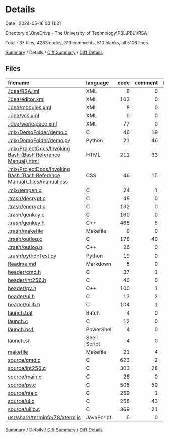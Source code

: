 # Details

Date : 2024-05-16 00:11:31

Directory d:\\OneDrive - The University of Technology\\PBL\\PBL1\\RSA

Total : 37 files,  4283 codes, 313 comments, 510 blanks, all 5106 lines

[Summary](results.md) / Details / [Diff Summary](diff.md) / [Diff Details](diff-details.md)

## Files
| filename | language | code | comment | blank | total |
| :--- | :--- | ---: | ---: | ---: | ---: |
| [.idea/RSA.iml](/.idea/RSA.iml) | XML | 8 | 0 | 0 | 8 |
| [.idea/editor.xml](/.idea/editor.xml) | XML | 103 | 0 | 0 | 103 |
| [.idea/modules.xml](/.idea/modules.xml) | XML | 8 | 0 | 0 | 8 |
| [.idea/vcs.xml](/.idea/vcs.xml) | XML | 6 | 0 | 0 | 6 |
| [.idea/workspace.xml](/.idea/workspace.xml) | XML | 77 | 0 | 0 | 77 |
| [.mix/DemoFolder/demo.c](/.mix/DemoFolder/demo.c) | C | 46 | 19 | 10 | 75 |
| [.mix/DemoFolder/demo.py](/.mix/DemoFolder/demo.py) | Python | 21 | 46 | 12 | 79 |
| [.mix/ProjectDocs/Invoking Bash (Bash Reference Manual).html](/.mix/ProjectDocs/Invoking%20Bash%20(Bash%20Reference%20Manual).html) | HTML | 211 | 33 | 15 | 259 |
| [.mix/ProjectDocs/Invoking Bash (Bash Reference Manual)_files/manual.css](/.mix/ProjectDocs/Invoking%20Bash%20(Bash%20Reference%20Manual)_files/manual.css) | CSS | 46 | 15 | 12 | 73 |
| [.mix/tempen.c](/.mix/tempen.c) | C | 24 | 1 | 7 | 32 |
| [.trash/decrypt.c](/.trash/decrypt.c) | C | 48 | 0 | 6 | 54 |
| [.trash/encrypt.c](/.trash/encrypt.c) | C | 132 | 0 | 27 | 159 |
| [.trash/genkey.c](/.trash/genkey.c) | C | 160 | 0 | 11 | 171 |
| [.trash/genkey.h](/.trash/genkey.h) | C++ | 468 | 5 | 49 | 522 |
| [.trash/makefile](/.trash/makefile) | Makefile | 9 | 0 | 2 | 11 |
| [.trash/outlog.c](/.trash/outlog.c) | C | 178 | 40 | 21 | 239 |
| [.trash/outlog.h](/.trash/outlog.h) | C++ | 26 | 0 | 5 | 31 |
| [.trash/pythonTest.py](/.trash/pythonTest.py) | Python | 19 | 0 | 3 | 22 |
| [Readme.md](/Readme.md) | Markdown | 5 | 0 | 1 | 6 |
| [header/cmd.h](/header/cmd.h) | C | 37 | 1 | 8 | 46 |
| [header/int256.h](/header/int256.h) | C | 40 | 0 | 19 | 59 |
| [header/pv.h](/header/pv.h) | C++ | 100 | 1 | 19 | 120 |
| [header/ui.h](/header/ui.h) | C | 13 | 2 | 4 | 19 |
| [header/uilib.h](/header/uilib.h) | C | 104 | 1 | 14 | 119 |
| [launch.bat](/launch.bat) | Batch | 4 | 0 | 1 | 5 |
| [launch.c](/launch.c) | C | 12 | 0 | 2 | 14 |
| [launch.ps1](/launch.ps1) | PowerShell | 4 | 0 | 1 | 5 |
| [launch.sh](/launch.sh) | Shell Script | 4 | 0 | 0 | 4 |
| [makefile](/makefile) | Makefile | 21 | 4 | 9 | 34 |
| [source/cmd.c](/source/cmd.c) | C | 623 | 2 | 52 | 677 |
| [source/int256.c](/source/int256.c) | C | 303 | 28 | 35 | 366 |
| [source/main.c](/source/main.c) | C | 26 | 0 | 8 | 34 |
| [source/pv.c](/source/pv.c) | C | 505 | 50 | 54 | 609 |
| [source/rsa.c](/source/rsa.c) | C | 259 | 1 | 34 | 294 |
| [source/ui.c](/source/ui.c) | C | 258 | 43 | 22 | 323 |
| [source/uilib.c](/source/uilib.c) | C | 369 | 21 | 47 | 437 |
| [usr/share/terminfo/78/xterm.js](/usr/share/terminfo/78/xterm.js) | JavaScript | 6 | 0 | 0 | 6 |

[Summary](results.md) / Details / [Diff Summary](diff.md) / [Diff Details](diff-details.md)
